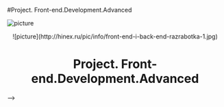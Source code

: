 #Project. Front-end.Development.Advanced
  
![picture](http://hinex.ru/pic/info/front-end-i-back-end-razrabotka-1.jpg)

<div align="center">
    ![picture](http://hinex.ru/pic/info/front-end-i-back-end-razrabotka-1.jpg)
    <h1>Project. Front-end.Development.Advanced</h1>
</div> 

<!-- <h2 align="center">Start a Project</h2>

To run the project, you need to follow these three commands:
```bash
git clone [link to the repository](https://github.com/Nato4ka12/Project.git)

$ npm i

$ npm run dev
```
<h2>Usage</h2> --> -->